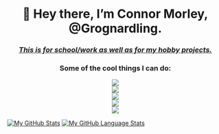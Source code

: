 <h1 align = "center"><b>
  👋 Hey there, I’m Connor Morley, @Grognardling.
  </b></h1>
  <h3 align = "center"><u><i>
  This is for school/work as well as for my hobby projects.
  </u></i></h3>
  <h3 align = "center">
  Some of the cool things I can do:
  </h3>
<p align = "center">
  <a href="https://skillicons.dev">
    <img src="https://skillicons.dev/icons?i=powershell,bash,git,vim,latex,markdown"/>
    <br>
    <img src="https://skillicons.dev/icons?i=discord,bots,github,gitlab,stackoverflow"/> 
    <br>
    <img src="https://skillicons.dev/icons?i=html,css,js,jquery,nodejs,php"/>
    <br>
    <img src="https://skillicons.dev/icons?i=python,java,c,cpp"/> 
    <br>
    <img src="https://skillicons.dev/icons?i=linux,raspberrypi,bsd,plan9"/>
  </a>
</p>
	

[![My GitHub Stats](https://github-readme-stats.vercel.app/api/?username=CtMorl&count_private=true&theme=tokyonight&showicons=true)]()
[![My GitHub Language Stats](https://github-readme-stats.vercel.app/api/top-langs/?username=CtMorl&langs_count=5&theme=tokyonight)]()
